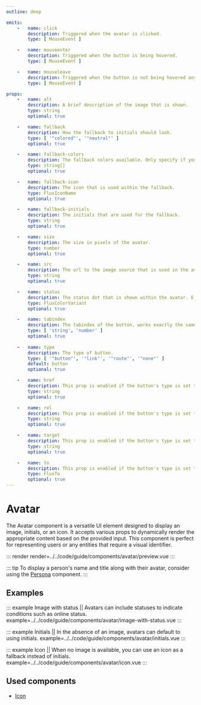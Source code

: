 ```yaml
---
outline: deep

emits:
    -   name: click
        description: Triggered when the avatar is clicked.
        type: [ MouseEvent ]

    -   name: mouseenter
        description: Triggered when the button is being hovered.
        type: [ MouseEvent ]

    -   name: mouseleave
        description: Triggered when the button is not being hovered anymore.
        type: [ MouseEvent ]

props:
    -   name: alt
        description: A brief description of the image that is shown.
        type: string
        optional: true

    -   name: fallback
        description: How the fallback to initials should look.
        type: [ '"colored"', '"neutral"' ]
        optional: true

    -   name: fallback-colors
        description: The fallback colors available. Only specify if you want to override the default colorful set.
        type: string[]
        optional: true

    -   name: fallback-icon
        description: The icon that is used within the fallback.
        type: FluxIconName
        optional: true

    -   name: fallback-initials
        description: The initials that are used for the fallback.
        type: string
        optional: true

    -   name: size
        description: The size in pixels of the avatar.
        type: number
        optional: true

    -   name: src
        description: The url to the image source that is used in the avatar.
        type: string
        optional: true

    -   name: status
        description: The status dot that is shown within the avatar. E.g. an online status.
        type: FluxColorVariant
        optional: true

    -   name: tabindex
        description: The tabindex of the button, works exactly the same as html.
        type: [ 'string', 'number' ]
        optional: true
        
    -   name: type
        description: The type of button.
        type: [ '"button"', '"link"', '"route"', '"none"' ]
        default: button
        optional: true

    -   name: href
        description: This prop is enabled if the button's type is set to link. It's the same as the <a> HTML element.
        type: string
        optional: true

    -   name: rel
        description: This prop is enabled if the button's type is set to link. It's the same as the <a> HTML element.
        type: string
        optional: true

    -   name: target
        description: This prop is enabled if the button's type is set to link. It's the same as the <a> HTML element.
        type: string
        optional: true

    -   name: to
        description: This prop is enabled if the button's type is set to route. This integrates with Vue Router.
        type: FluxTo
        optional: true
---
```


# Avatar

The Avatar component is a versatile UI element designed to display an image, initials, or an icon. It accepts various props to dynamically render the appropriate content based on the provided input. This component is perfect for representing users or any entities that require a visual identifier.

::: render
render=../../code/guide/components/avatar/preview.vue
:::

::: tip
To display a person's name and title along with their avatar, consider using the [Persona](./persona) component.
:::

<FrontmatterDocs/>

## Examples

::: example Image with status || Avatars can include statuses to indicate conditions such as online status.
example=../../code/guide/components/avatar/image-with-status.vue
:::

::: example Initials || In the absence of an image, avatars can default to using initials.
example=../../code/guide/components/avatar/initials.vue
:::

::: example Icon || When no image is available, you can use an icon as a fallback instead of initials.
example=../../code/guide/components/avatar/icon.vue
:::

## Used components

- [Icon](./icon)

